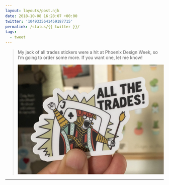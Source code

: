 ```yaml
---
layout: layouts/post.njk
date: 2018-10-08 16:28:07 +00:00
twitter: '1049335641459187715'
permalink: /status/{{ twitter }}/
tags: 
  - tweet
---
```


> My jack of all trades stickers were a hit at Phoenix Design Week, so I’m going to order some more. If you want one, let me know! 
> 
> ![A playing card jack saying "All the trades!" in the style of Hyperbole and a Half's "Clean all the things!"](/img/1049335641459187715-Do_84T6U4AQbC1l.jpg)

---
